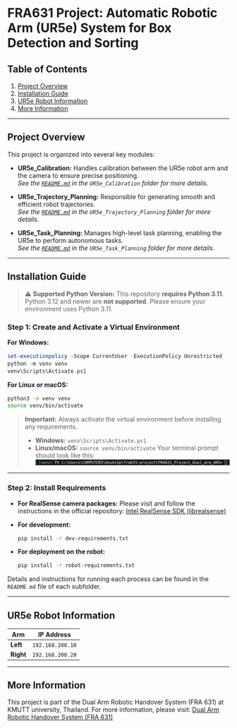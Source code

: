 # FRA631 Project: Automatic Robotic Arm (UR5e) System for Box Detection and Sorting

## Table of Contents
1. [Project Overview](#project-overview)
2. [Installation Guide](#installation-guide)
3. [UR5e Robot Information](#ur5e-robot-information)
4. [More Information](#more-information)

---

## Project Overview

This project is organized into several key modules:

* **UR5e\_Calibration:**
  Handles calibration between the UR5e robot arm and the camera to ensure precise positioning.  
  *See the [`README.md`](./UR5e_Calibration/README.md) in the `UR5e_Calibration` folder for more details.*

* **UR5e\_Trajectory\_Planning:**
  Responsible for generating smooth and efficient robot trajectories.  
  *See the [`README.md`](./UR5e_Trajectory_Planning/README.md) in the `UR5e_Trajectory_Planning` folder for more details.*

* **UR5e\_Task\_Planning:**
  Manages high-level task planning, enabling the UR5e to perform autonomous tasks.  
  *See the [`README.md`](./UR5e_Task_Planning/README.md) in the `UR5e_Task_Planning` folder for more details.*

---

## Installation Guide

> ⚠️ **Supported Python Version:**
> This repository **requires Python 3.11**.
> Python 3.12 and newer are **not supported**.
> Please ensure your environment uses Python 3.11.

### Step 1: Create and Activate a Virtual Environment

**For Windows:**

```powershell
set-executionpolicy -Scope CurrentUser -ExecutionPolicy Unrestricted
python -m venv venv
venv\Scripts\Activate.ps1
```

**For Linux or macOS:**

```bash
python3 -m venv venv
source venv/bin/activate
```

> **Important:**
> Always activate the virtual environment before installing any requirements.
>
> * **Windows:** `venv\Scripts\Activate.ps1`
> * **Linux/macOS:** `source venv/bin/activate`
>   Your terminal prompt should look like this:
>   ![Activated venv example](./images/bash_venv.png)

---

### Step 2: Install Requirements

* **For RealSense camera packages:**
  Please visit and follow the instructions in the official repository:
  [Intel RealSense SDK (librealsense)](https://github.com/IntelRealSense/librealsense?tab=readme-ov-file)

* **For development:**

  ```bash
  pip install -r dev-requirements.txt
  ```

* **For deployment on the robot:**

  ```bash
  pip install -r robot-requirements.txt
  ```

Details and instructions for running each process can be found in the `README.md` file of each subfolder.

---






## UR5e Robot Information

| Arm       | IP Address       |
| --------- | ---------------- |
| **Left**  | `192.168.200.10` |
| **Right** | `192.168.200.20` |




---

## More Information
This project is part of the Dual Arm Robotic Handover System (FRA 631) at KMUTT university, Thailand.
For more information, please visit:
[Dual Arm Robotic Handover System (FRA 631)](https://hcilab.net/uncategorized/dual-arm-robotic-handover-system-fra-631-foundation-robotic/)


